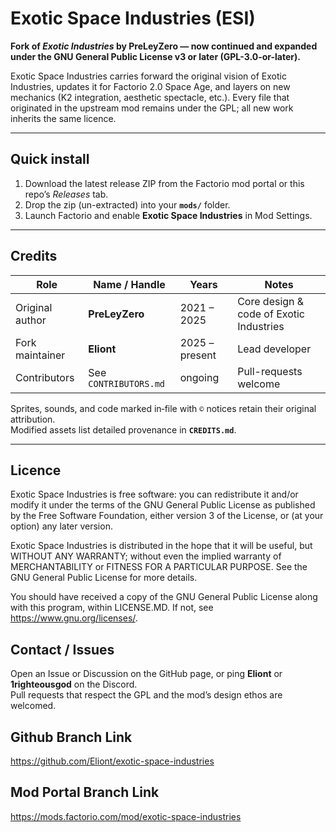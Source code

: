 # Exotic Space Industries (ESI)

**Fork of _Exotic Industries_ by PreLeyZero — now continued and expanded under the GNU General Public License v3 or later (GPL-3.0-or-later).**

Exotic Space Industries carries forward the original vision of Exotic Industries, updates it for Factorio 2.0 Space Age, and layers on new mechanics (K2 integration, aesthetic spectacle, etc.). Every file that originated in the upstream mod remains under the GPL; all new work inherits the same licence.

---

## Quick install

1. Download the latest release ZIP from the Factorio mod portal or this repo’s _Releases_ tab.  
2. Drop the zip (un-extracted) into your **`mods/`** folder.  
3. Launch Factorio and enable **Exotic Space Industries** in Mod Settings.  

---

## Credits

| Role | Name / Handle | Years | Notes |
|------|---------------|-------|-------|
| Original author | **PreLeyZero** | 2021 – 2025 | Core design & code of Exotic Industries |
| Fork maintainer | **Eliont** | 2025 – present | Lead developer |
| Contributors | See `CONTRIBUTORS.md` | ongoing | Pull-requests welcome |

Sprites, sounds, and code marked in‐file with `©` notices retain their original attribution.  
Modified assets list detailed provenance in **`CREDITS.md`**.

---

## Licence

Exotic Space Industries is free software: you can redistribute it and/or modify
it under the terms of the GNU General Public License as published by the Free
Software Foundation, either version 3 of the License, or (at your option) any
later version.

Exotic Space Industries is distributed in the hope that it will be useful,
but WITHOUT ANY WARRANTY; without even the implied warranty of
MERCHANTABILITY or FITNESS FOR A PARTICULAR PURPOSE. See the
GNU General Public License for more details.

You should have received a copy of the GNU General Public License along with
this program, within LICENSE.MD. If not, see https://www.gnu.org/licenses/.

## Contact / Issues

Open an Issue or Discussion on the GitHub page, or ping  **Eliont** or **1righteousgod** on the Discord.  
Pull requests that respect the GPL and the mod’s design ethos are welcomed.

## Github Branch Link
https://github.com/Eliont/exotic-space-industries

## Mod Portal Branch Link
https://mods.factorio.com/mod/exotic-space-industries
